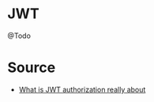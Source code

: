 # JWT

@Todo

# Source

- [What is JWT authorization really about](https://www.youtube.com/watch?v=soGRyl9ztjI&ab_channel=JavaBrains)
